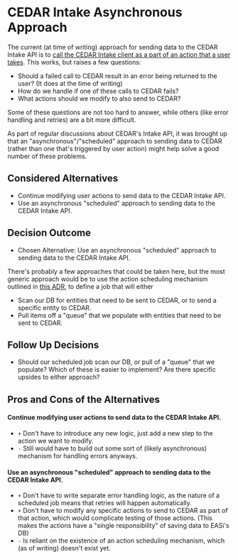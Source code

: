 # CEDAR Intake Asynchronous Approach

The current (at time of writing) approach for sending data to the CEDAR Intake API is to [call the CEDAR Intake client as a part of an action that a user takes](https://github.com/CMSgov/easi-app/blob/5df7edb258addd2e974d797523318b09a4b2e21b/pkg/server/routes.go#L267-L270). This works, but raises a few questions:

- Should a failed call to CEDAR result in an error being returned to the user? (It does at the time of writing)
- How do we handle if one of these calls to CEDAR fails?
- What actions should we modify to also send to CEDAR?

Some of these questions are not too hard to answer, while others (like error handling and retries) are a bit more difficult.

As part of regular discussions about CEDAR's Intake API, it was brought up that an "asynchronous"/"scheduled" approach to sending data to CEDAR (rather than one that's triggered by user action) might help solve a good number of these problems.

## Considered Alternatives

* Continue modifying user actions to send data to the CEDAR Intake API.
* Use an asynchronous "scheduled" approach to sending data to the CEDAR Intake API.

## Decision Outcome

* Chosen Alternative: Use an asynchronous "scheduled" approach to sending data to the CEDAR Intake API.

There's probably a few approaches that could be taken here, but the most generic approach would be to use the action scheduling mechanism outlined in [this ADR](./0033-technical-action-scheduling.md), to define a job that will either
* Scan our DB for entities that need to be sent to CEDAR, or to send a specific entity to CEDAR.
* Pull items off a "queue" that we populate with entities that need to be sent to CEDAR.

## Follow Up Decisions
* Should our scheduled job scan our DB, or pull of a "queue" that we populate? Which of these is easier to implement? Are there specific upsides to either approach?

## Pros and Cons of the Alternatives

#### Continue modifying user actions to send data to the CEDAR Intake API.
* `+` Don't have to introduce any new logic, just add a new step to the action we want to modify.
* `-` Still would have to build out some sort of (likely asynchronous) mechanism for handling errors anyways.

#### Use an asynchronous "scheduled" approach to sending data to the CEDAR Intake API.
* `+` Don't have to write separate error handling logic, as the nature of a scheduled job means that retries will happen automatically.
* `+` Don't have to modify any specific actions to send to CEDAR as part of that action, which would complicate testing of those actions. (This makes the actions have a "single responsibility" of saving data to EASi's DB)
* `-` Is reliant on the existence of an action scheduling mechanism, which (as of writing) doesn't exist yet.
